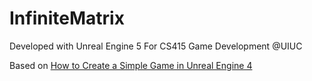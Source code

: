 # InfiniteMatrix

Developed with Unreal Engine 5
For CS415 Game Development @UIUC

Based on [How to Create a Simple Game in Unreal Engine 4](https://www.kodeco.com/454-how-to-create-a-simple-game-in-unreal-engine-4)
